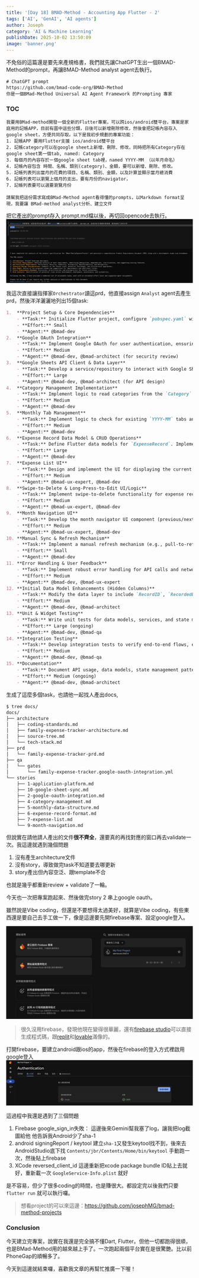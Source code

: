 ```yaml
---
title: '[Day 18] BMAD-Method - Accounting App Flutter - 2'
tags: ['AI', 'GenAI', 'AI agents']
author: Joseph
category: 'AI & Machine Learning'
publishDate: 2025-10-02 13:50:09
image: 'banner.png'
---
```


不免俗的這篇還是要先來產規格書，我們就先讓ChatGPT生出一個BMAD-Method的prompt，再讓BMAD-Method analyst agent去執行。

```shell
# ChatGPT prompt
https://github.com/bmad-code-org/BMAD-Method
你是一個BMad-Method Universal AI Agent Framework 的Prompting 專家

```

<!-- more -->

### TOC

```shell
我要用BMad-method開發一個全新的Flutter專案，可以跨ios/android雙平台，專案是家庭用的記帳APP，目前有圖中這些分類，日後可以新增刪除修改，然後會把記帳內容存入google sheet，方便共同存取。以下是我初步規劃的專案功能：
1. 記帳APP 要用Flutter支援 ios/android雙平台
2. 記帳category可以在google sheet上新增、刪除、修改，同時把所有Category存在google sheet第一個tab, named: Category
3. 每個月的內容存於ㄧ個google sheet tab裡，named YYYY-MM （以年月命名）
4. 記帳內容包含 時間、名稱、類別(category)、金額，要可以新增、刪除、修改。
5. 記帳列表列出當月的花費的項目、名稱、類別、金額，以及計算並顯示當月總消費
6. 記帳列表可以瀏覽上個月的支出，要有月份的navigator，
7. 記帳列表要可以選要瀏覽月份

請幫我把這份需求寫成BMad-Method agent看得懂的prompts，以Markdown format呈現，我要讓 BMad-method analyst分析、建立文件
```

把它產出的prompt存入 prompt.md檔以後，再切回opencode去執行。
![analyst](./analyst.png)

我這次直接讓指揮家`Orchestrator`讀這prd，他直接assign `Analyst` agent去產生prd，然後洋洋灑灑地列出15個task:

```markdown
1.  **Project Setup & Core Dependencies**
    - **Task:** Initialize Flutter project, configure `pubspec.yaml` with core dependencies (e.g., `http`, `provider`/`riverpod`, `google_sign_in`, `googleapis_auth`, `googleapis`).
    - **Effort:** Small
    - **Agent:** @bmad-dev
2.  **Google OAuth Integration**
    - **Task:** Implement Google OAuth for user authentication, ensuring secure token storage and refresh mechanisms.
    - **Effort:** Medium
    - **Agent:** @bmad-dev, @bmad-architect (for security review)
3.  **Google Sheets API Client & Data Layer**
    - **Task:** Develop a service/repository to interact with Google Sheets API (read/write). Implement methods for fetching categories, reading monthly expenses, and writing/updating/deleting expense records.
    - **Effort:** Large
    - **Agent:** @bmad-dev, @bmad-architect (for API design)
4.  **Category Management Implementation**
    - **Task:** Implement logic to read categories from the `Category` sheet. Handle `ColorCode` parsing and display. Implement basic validation for category data.
    - **Effort:** Medium
    - **Agent:** @bmad-dev
5.  **Monthly Tab Management**
    - **Task:** Implement logic to check for existing `YYYY-MM` tabs and automatically create new ones if they don't exist when a user navigates to a new month.
    - **Effort:** Medium
    - **Agent:** @bmad-dev
6.  **Expense Record Data Model & CRUD Operations**
    - **Task:** Define Flutter data models for `ExpenseRecord`. Implement CRUD operations (Add, Edit, Delete) that interact with the Google Sheets API, including generating and managing `RecordID` (UUID) for each expense.
    - **Effort:** Large
    - **Agent:** @bmad-dev
7.  **Expense List UI**
    - **Task:** Design and implement the UI for displaying the current month's expense list, including date, name, category, amount, and monthly total. Implement sorting by date.
    - **Effort:** Medium
    - **Agent:** @bmad-ux-expert, @bmad-dev
8.  **Swipe-to-Delete & Long-Press-to-Edit UI/Logic**
    - **Task:** Implement swipe-to-delete functionality for expense records with confirmation. Implement long-press-to-edit, opening an edit form/dialog.
    - **Effort:** Medium
    - **Agent:** @bmad-ux-expert, @bmad-dev
9.  **Month Navigation UI**
    - **Task:** Develop the month navigator UI component (previous/next buttons, month picker). Implement logic to load data for the selected month.
    - **Effort:** Medium
    - **Agent:** @bmad-ux-expert, @bmad-dev
10. **Manual Sync & Refresh Mechanism**
    - **Task:** Implement a manual refresh mechanism (e.g., pull-to-refresh or a dedicated button) to re-fetch data from Google Sheets.
    - **Effort:** Small
    - **Agent:** @bmad-dev
11. **Error Handling & User Feedback**
    - **Task:** Implement robust error handling for API calls and network issues. Provide clear user feedback for success/failure of operations and sync status.
    - **Effort:** Medium
    - **Agent:** @bmad-dev, @bmad-ux-expert
12. **Initial Data Model Enhancements (Hidden Columns)**
    - **Task:** Modify the data layer to include `RecordID`, `RecordedBy`, `CreatedAt`, `LastModified` as hidden columns in Google Sheets for new records.
    - **Effort:** Medium
    - **Agent:** @bmad-dev, @bmad-architect
13. **Unit & Widget Testing**
    - **Task:** Write unit tests for data models, services, and state management logic. Write widget tests for key UI components.
    - **Effort:** Large (ongoing)
    - **Agent:** @bmad-dev, @bmad-qa
14. **Integration Testing**
    - **Task:** Develop integration tests to verify end-to-end flows, especially involving Google Sheets API interactions.
    - **Effort:** Medium
    - **Agent:** @bmad-dev, @bmad-qa
15. **Documentation**
    - **Task:** Document API usage, data models, state management patterns, and deployment steps.
    - **Effort:** Medium (ongoing)
    - **Agent:** @bmad-dev, @bmad-architect
```

生成了這麼多個task，也請他一起找人產出docs,

```shell
$ tree docs/
docs/
├── architecture
│   ├── coding-standards.md
│   ├── family-expense-tracker-architecture.md
│   ├── source-tree.md
│   └── tech-stack.md
├── prd
│   └── family-expense-tracker-prd.md
├── qa
│   └── gates
│       └── family-expense-tracker.google-oauth-integration.yml
└── stories
    ├── 1-application-platform.md
    ├── 10-google-sheet-sync.md
    ├── 2-google-oauth-integration.md
    ├── 4-category-management.md
    ├── 5-monthly-data-structure.md
    ├── 6-expense-record-format.md
    ├── 7-expense-list.md
    └── 9-month-navigation.md
```

但說實在請他請人產出的文件**很不齊全**，還要真的再找對應的窗口再去validate一次。我這邊就遇到幾個問題

1. 沒有產生architecture文件
2. 沒有story，導致做完task不知道要去哪更新
3. story產出但內容空泛、跟template不合

也就是幾乎都重新review + validate了一輪。

今天也一次把專案跑起來、然後做完story 2 串上google oauth。

雖然說是Vibe coding，但還是不要想得太過美好，就算是Vibe coding，有些東西還是要自己去手工做一下，像是這邊要先開firebase專案、設定google登入。

![firebase](./firebase.png)

> 很久沒用firebase，發現他現在變得很華麗，還有[firebase studio](https://studio.firebase.google.com/)可以直接生成程式碼，跟[replit](https://replit.com/)和[lovable](https://lovable.dev/)滿像的。

打開firebase，要建立android跟ios的app，然後在firebase的登入方式裡啟用google登入
![auth](./auth.png)

這過程中我還是遇到了三個問題

1. Firebase google_sign_in失敗：
   這邊後來Gemini幫我塞了log，讓我把log截圖給他 他告訴我Android少了sha-1
2. android signingReport / keytool
   建立`sha-1`又發生keytool找不到，後來去AndroidStudio底下找 `Contents/jbr/Contents/Home/bin/keytool` 手動跑一次，然後貼上firebase
3. XCode reversed_client_id
   這邊重新把xcode package bundle ID貼上去就好，重新載一次 `GoogleService-Info.plist` 就好

是不容易，但少了很多coding的時間，也是賺很大。都設定完以後我們只要 `flutter run` 就可以執行囉。

> 想看project的可以來這邊：https://github.com/josephMG/bmad-method-projects

### Conclusion

今天建立完專案，說實在我還是完全搞不懂Dart, Flutter。但他一切都跑得很順，也是BMad-Method用的越來越上手了。一次跑起兩個平台實在是很驚艷。比以前PhoneGap的順暢多了。

今天到這邊就結束囉，喜歡我文章的再幫忙推廣一下喔！
